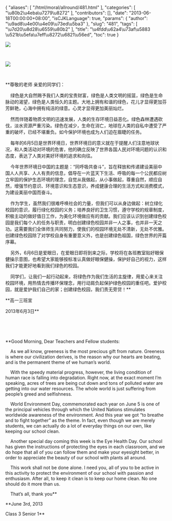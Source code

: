{
    "aliases": [
        "/html/moral/allround/481.html"
    ],
    "categories": [
        "\u80b2\u4eba\u7279\u8272"
    ],
    "contributors": [],
    "date": "2013-06-18T00:00:00+08:00",
    "isCJKLanguage": true,
    "params": {
        "author": "\u9ad8\u4e00\u4e09\u73ed\u5ba3"
    },
    "slug": "481",
    "tags": [
        "\u7d20\u8d28\u6559\u80b2"
    ],
    "title": "\u4fdd\u62a4\u73af\u5883 \u521b\u5efa\u7eff\u8272\u6821\u56ed",
    "toc": true
}

**![](https://cdn.tfls.online/mirror/full/0ff15a7fd67a7dc6f3007890a6ead9707580a019.jpg)**




  




**![](https://cdn.tfls.online/mirror/full/e0f053e789a0d28d7d51ee106fec31c79d203240.jpg)**




  




**尊敬的老师 亲爱的同学们：  

    绿色是大自然赐予我们人类的宝贵财富，绿色是人类文明的摇篮，绿色是生命脉动的渴望，绿色是人类恒久的主题。大地上拥有和谐的绿色，花儿才显得更加芬芳鲜艳，心海中拥有纯洁的绿意。心灵才显得更加美丽灿烂。  

    然而伴随着物质文明的迅速发展，人类的生存环境日益恶化。绿色森林遭遇砍伐，淡水资源严重污染。绿色在减少，生命在消亡，地球在人类的自私中遭受了严重的破坏，已经不堪重负。如今保护环境也成为人们迫在眉睫的任务。  

    每年的6月5日是世界环境日，世界环境日的意义就在于提醒人们注意地球状况，和人类活动对环境的危害，他的确立反映了世界各国人民对环境问题的认识和态度，表达了人类对美好环境的追求和向往。  

    今年世界环境日中国的主题是：“同呼吸共奋斗”，旨在释放和传递建设美丽中国人人共享、人人有责的信息，倡导在一片蓝天下生活、呼吸的每一个公民都应树立牢固的保护生态环境的理念，自觉从我做起，从小事做起，尊重自然，顺应自然，增强节约意识、环境意识和生态意识，养成健康合理的生活方式和消费模式，为建设美丽中国而奋斗。  

    作为学生，虽然我们很难呼唤社会的力量，但我们可以从身边做起：树立绿化校园的意识，履行绿化校园的义务；培养良好的卫生习惯，遵守学校的规章制度，积极主动的做好值日工作，为美化环境做应有的贡献。我们应该认识到创建绿色校园是我们每个人的任务与职责，明白创建绿色校园并非一人之事，也并非一天之功。这需要我们全体师生共同努力，使我们的校园环境无处不清新，无处不优雅。创建绿色校园除了对学校自身有重要意义外，也是创建绿色祖国，绿色世界的开篇序幕。  

    另外，6月6日是爱眼日，在爱眼日即将到来之际，学校将在各班教室贴好眼保健操示意图，也希望大家能够按标准认真做好眼保健操，保护好自己的视力，这样我们才能更好地看到我们绿色的校园。  

    同学们，让我们一起行动起来，将绿色作为我们生活的主旋律，用爱心来关注校园环境，用热情去传播环保理念，用行动肩负起保护绿色校园的重任吧。爱护校园，就是爱护我们自己的家；创建绿色校园，我们责无旁贷！**




**高一三班宣  

2013年6月3日**




  




  




**Good Morning, Dear Teachers and Fellow students:  

    As we all know, greeness is the most precious gift from nature. Greeness is where our civilization derives, is the reason why our hearts are beating, and is the permanent theme of we human’s world.  

    With the speedy material progress, however, the living condition of human race is falling into degradation. Right now, at the exact moment I’m speaking, acres of trees are being cut down and tons of polluted water are getting into our water resources. The whole world is just suffering from people’s greed and selfishness.   

    World Environment Day, commemorated each year on June 5 is one of the principal vehicles through which the United Nations stimulates worldwide awareness of the environment. And this year we got “to breathe and to fight together” as the theme. In fact, even though we are merely students, we can actually do a lot of everyday things on our own, like keeping our school clean.  

    Another special day coming this week is the Eye Health Day. Our school has given the instructions of protecting the eyes in each classroom, and we do hope that all of you can follow them and make your eyesight better, in order to appreciate the beauty of our school with plants all around.  

    This work shall not be done alone. I need you, all of you to be active in this activity to protect the environment of our school with passion and enthusiasm. After all, to keep it clean is to keep our home clean. No one should do it more than us.  

    That’s all, thank you**




**June 3rd, 2013  

Class 3 Senior 1**




  


